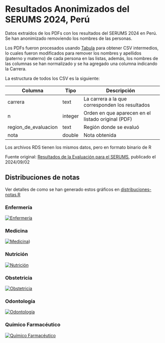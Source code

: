 # Resultados Anonimizados del SERUMS 2024, Perú

Datos extraídos de los PDFs con los resultados del SERUMS 2024 en Perú. Se han anonimizado removiendo los nombres de las personas.

Los PDFs fueron procesados usando [Tabula](https://tabula.technology/) para obtener CSV intermedios, lo cuales fueron modificados para remover los nombres y apellidos (paterno y materno) de cada persona en las listas, además, los nombres de las columnas se han normalizado y se ha agregado una columna indicando la Carrera.

La estructura de todos los CSV es la siguiente:

| Columna              | Tipo    | Descripción                                        |
| -------------------- | ------- | -------------------------------------------------- |
| carrera              | text    | La carrera a la que corresponden los resultados    |
| n                    | integer | Orden en que aparecen en el listado original (PDF) |
| region_de_evaluacion | text    | Región donde se evaluó                             |
| nota                 | double  | Nota obtenida                                      |

Los archivos RDS tienen los mismos datos, pero en formato binario de R

Fuente original: [Resultados de la Evaluación para el SERUMS](https://www.gob.pe/institucion/minsa/informes-publicaciones/5941696-resultados-de-la-evaluacion-para-el-serums), publicado el 2024/09/02

## Distribuciones de notas

Ver detalles de como se han generado estos gráficos en [distribuciones-notas.R](distribuciones-notas.R)

### Enfermería

[![Enfermería](plots/distribucion-serums-enfermeria.png)](plots/distribucion-serums-enfermeria.png)

### Medicina

[![Medicina](plots/distribucion-serums-medicina.png)](plots/distribucion-serums-medicina.png))

### Nutrición

[![Nutrición](plots/distribucion-serums-nutricion.png)](plots/distribucion-serums-nutricion.png)

### Obstetricia

[![Obstetricia](plots/distribucion-serums-obstetricia.png)](plots/distribucion-serums-obstetricia.png)

### Odontología

[![Odontología](plots/distribucion-serums-odontologia.png)](plots/distribucion-serums-odontologia.png)

### Químico Farmacéutico

[![Químico Farmacéutico](plots/distribucion-serums-quimico-farmaceutico.png)](plots/distribucion-serums-quimico-farmaceutico.png)

